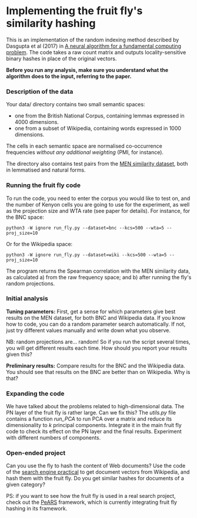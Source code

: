 # Implementing the fruit fly's similarity hashing

This is an implementation of the random indexing method described by Dasgupta et al (2017) in [A neural algorithm for a fundamental computing problem](http://science.sciencemag.org/content/358/6364/793/tab-figures-data). The code takes a raw count matrix and outputs locality-sensitive binary hashes in place of the original vectors.

**Before you run any analysis, make sure you understand what the algorithm does to the input, referring to the paper.**

### Description of the data

Your data/ directory contains two small semantic spaces:

- one from the British National Corpus, containing lemmas expressed in 4000 dimensions.
- one from a subset of Wikipedia, containing words expressed in 1000 dimensions.

The cells in each semantic space are normalised co-occurrence frequencies *without any additional weighting* (PMI, for instance).

The directory also contains test pairs from the [MEN similarity dataset](https://staff.fnwi.uva.nl/e.bruni/MEN), both in lemmatised and natural forms.


### Running the fruit fly code

To run the code, you need to enter the corpus you would like to test on, and the number of Kenyon cells you are going to use for the experiment, as well as the projection size and WTA rate (see paper for details). For instance, for the BNC space:

    python3 -W ignore run_fly.py --dataset=bnc --kcs=500 --wta=5 --proj_size=10

Or for the Wikipedia space:

    python3 -W ignore run_fly.py --dataset=wiki --kcs=500 --wta=5 --proj_size=10

The program returns the Spearman correlation with the MEN similarity data, as calculated a) from the raw frequency space; and b) after running the fly's random projections.


### Initial analysis

**Tuning parameters:** First, get a sense for which parameters give best results on the MEN dataset, for both BNC and Wikipedia data. If you know how to code, you can do a random parameter search automatically. If not, just try different values manually and write down what you observe.

NB: random projections are... random! So if you run the script several times, you will get different results each time. How should you report your results given this?

**Preliminary results:** Compare results for the BNC and the Wikipedia data. You should see that results on the BNC are better than on Wikipedia. Why is that? 


### Expanding the code

We have talked about the problems related to high-dimensional data. The PN layer of the fruit fly is rather large. Can we fix this? The *utils.py* file contains a function *run_PCA* to run PCA over a matrix and reduce its dimensionality to  *k*  principal components. Integrate it in the main fruit fly code to check its effect on the PN layer and the final results. Experiment with different numbers of components.


### Open-ended project

Can you use the fly to hash the content of Web documents? Use the code of the [search engine practical](https://github.com/ml-for-nlp/build-your-search-engine) to get document vectors from Wikipedia, and hash them with the fruit fly. Do you get similar hashes for documents of a given category?

PS: if you want to see how the fruit fly is used in a real search project, check out the [PeARS](https://github.com/PeARSearch/PeARS-fruit-fly/wiki) framework, which is currently integrating fruit fly hashing in its framework.
